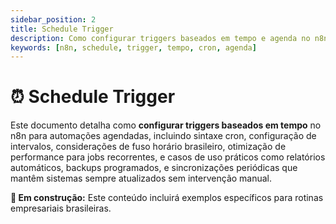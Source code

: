 ```yaml
---
sidebar_position: 2
title: Schedule Trigger
description: Como configurar triggers baseados em tempo e agenda no n8n
keywords: [n8n, schedule, trigger, tempo, cron, agenda]
---
```


# ⏰ Schedule Trigger

Este documento detalha como **configurar triggers baseados em tempo** no n8n para automações agendadas, incluindo sintaxe cron, configuração de intervalos, considerações de fuso horário brasileiro, otimização de performance para jobs recorrentes, e casos de uso práticos como relatórios automáticos, backups programados, e sincronizações periódicas que mantêm sistemas sempre atualizados sem intervenção manual.

**🔄 Em construção:** Este conteúdo incluirá exemplos específicos para rotinas empresariais brasileiras.
